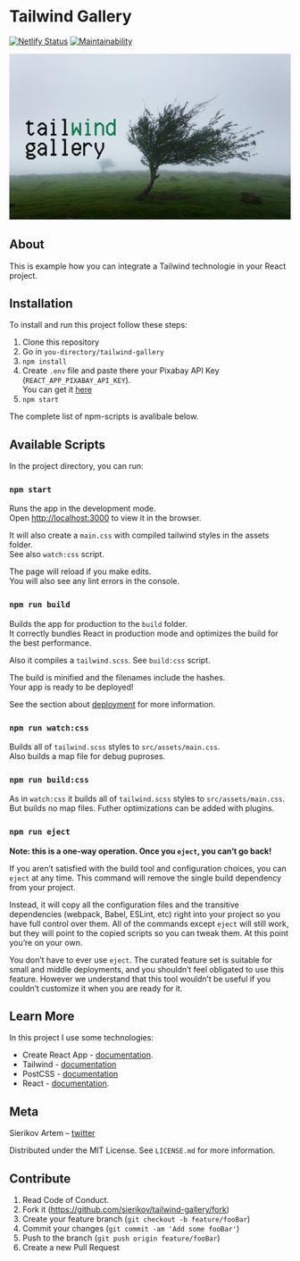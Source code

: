 # Tailwind Gallery

[![Netlify Status](https://api.netlify.com/api/v1/badges/68389eed-1a5b-4d58-8c6c-a88e8364caa5/deploy-status)](https://app.netlify.com/sites/laughing-noyce-cd1f9d/deploys)
[![Maintainability](https://api.codeclimate.com/v1/badges/9dd9659dffc72eee6b52/maintainability)](https://codeclimate.com/github/sierikov/tailwind-gallery/maintainability)

![tailwind-poster](./public/poster.jpg)

## About

This is example how you can integrate a Tailwind technologie in your React project.

## Installation

To install and run this project follow these steps:

  1. Clone this repository
  2. Go in `you-directory/tailwind-gallery`
  3. `npm install`
  4. Create `.env` file and paste there your Pixabay API Key (`REACT_APP_PIXABAY_API_KEY`).  
  You can get it [here](https://pixabay.com/api/docs/)
  5. `npm start`

  The complete list of npm-scripts is avalibale below.

## Available Scripts

In the project directory, you can run:

### `npm start`

Runs the app in the development mode.  
Open [http://localhost:3000](http://localhost:3000) to view it in the browser.

It will also create a `main.css` with compiled tailwind styles in the assets folder.  
See also `watch:css` script.

The page will reload if you make edits.  
You will also see any lint errors in the console.

### `npm run build`

Builds the app for production to the `build` folder.  
It correctly bundles React in production mode and optimizes the build for the best performance.

Also it compiles a `tailwind.scss`. See `build:css` script.

The build is minified and the filenames include the hashes.  
Your app is ready to be deployed!

See the section about [deployment](https://facebook.github.io/create-react-app/docs/deployment) for more information.

### `npm run watch:css`

Builds all of `tailwind.scss` styles to `src/assets/main.css`.  
Also builds a map file for debug puproses.

### `npm run build:css`

As in `watch:css` it builds all of `tailwind.scss` styles to `src/assets/main.css`.  
But builds no map files. Futher optimizations can be added with plugins.

### `npm run eject`

**Note: this is a one-way operation. Once you `eject`, you can’t go back!**

If you aren’t satisfied with the build tool and configuration choices, you can `eject` at any time. This command will remove the single build dependency from your project.

Instead, it will copy all the configuration files and the transitive dependencies (webpack, Babel, ESLint, etc) right into your project so you have full control over them. All of the commands except `eject` will still work, but they will point to the copied scripts so you can tweak them. At this point you’re on your own.

You don’t have to ever use `eject`. The curated feature set is suitable for small and middle deployments, and you shouldn’t feel obligated to use this feature. However we understand that this tool wouldn’t be useful if you couldn’t customize it when you are ready for it.

## Learn More

In this project I use some technologies:

- Create React App - [documentation](https://facebook.github.io/create-react-app/docs/getting-started).
- Tailwind - [documentation](https://tailwindcss.com/)
- PostCSS - [documentation](https://postcss.org/)
- React - [documentation](https://reactjs.org/).

## Meta

Sierikov Artem – [twitter](https://twitter.com/sierikov_)

Distributed under the MIT License. See `LICENSE.md` for more information.

## Contribute

1. Read Code of Conduct.
2. Fork it (<https://github.com/sierikov/tailwind-gallery/fork>)
3. Create your feature branch (`git checkout -b feature/fooBar`)
4. Commit your changes (`git commit -am 'Add some fooBar'`)
5. Push to the branch (`git push origin feature/fooBar`)
6. Create a new Pull Request
